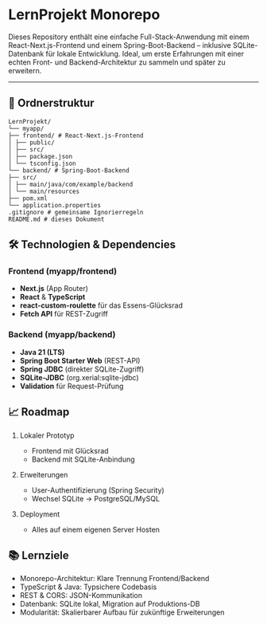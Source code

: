 # LernProjekt Monorepo

Dieses Repository enthält eine einfache Full-Stack-Anwendung mit einem React-Next.js-Frontend und einem Spring-Boot-Backend – inklusive SQLite-Datenbank für lokale Entwicklung. Ideal, um erste Erfahrungen mit einer echten Front- und Backend-Architektur zu sammeln und später zu erweitern.

---

## 📁 Ordnerstruktur
```
LernProjekt/
└── myapp/
├── frontend/ # React-Next.js-Frontend
│ ├── public/
│ ├── src/
│ ├── package.json
│ └── tsconfig.json
└── backend/ # Spring-Boot-Backend
├── src/
│ ├── main/java/com/example/backend
│ └── main/resources
├── pom.xml
└── application.properties
.gitignore # gemeinsame Ignorierregeln
README.md # dieses Dokument
```
## 🛠 Technologien & Dependencies

### Frontend (myapp/frontend)
- **Next.js** (App Router)  
- **React** & **TypeScript**  
- **react-custom-roulette** für das Essens-Glücksrad  
- **Fetch API** für REST-Zugriff 

### Backend (myapp/backend)
- **Java 21 (LTS)**
- **Spring Boot Starter Web** (REST-API)
- **Spring JDBC** (direkter SQLite-Zugriff)
- **SQLite-JDBC** (org.xerial:sqlite-jdbc)
- **Validation** für Request-Prüfung

## 📈 Roadmap
1. Lokaler Prototyp
    - Frontend mit Glücksrad
    - Backend mit SQLite-Anbindung

2. Erweiterungen
    - User-Authentifizierung (Spring Security)
    - Wechsel SQLite → PostgreSQL/MySQL

3. Deployment
    - Alles auf einem eigenen Server Hosten


## 📚 Lernziele
- Monorepo-Architektur: Klare Trennung Frontend/Backend
- TypeScript & Java: Typ­sichere Codebasis
- REST & CORS: JSON-Kommunikation
- Datenbank: SQLite lokal, Migration auf Produktions-DB
- Modularität: Skalierbarer Aufbau für zukünftige Erweiterungen